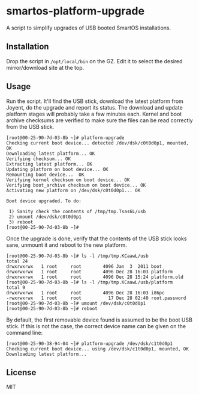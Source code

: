 smartos-platform-upgrade
========================

A script to simplify upgrades of USB booted SmartOS installations.

Installation
------------

Drop the script in `/opt/local/bin` on the GZ. Edit it to select the
desired mirror/download site at the top.

Usage
-----

Run the script. It'll find the USB stick, download the latest platform
from Joyent, do the upgrade and report its status. The download and
update platform stages will probably take a few minutes each. Kernel and
boot archive checksums are verified to make sure the files can be read
correctly from the USB stick.

```
[root@00-25-90-7d-03-8b ~]# platform-upgrade
Checking current boot device... detected /dev/dsk/c0t0d0p1, mounted, OK
Downloading latest platform... OK
Verifying checksum... OK
Extracting latest platform... OK
Updating platform on boot device... OK
Remounting boot device...  OK
Verifying kernel checksum on boot device... OK
Verifying boot_archive checksum on boot device... OK
Activating new platform on /dev/dsk/c0t0d0p1... OK

Boot device upgraded. To do:

 1) Sanity check the contents of /tmp/tmp.Tsas6L/usb
 2) umount /dev/dsk/c0t0d0p1
 3) reboot
[root@00-25-90-7d-03-8b ~]# 
```

Once the upgrade is done, verify that the contents of the USB stick looks sane,
unmount it and reboot to the new platform.

```
[root@00-25-90-7d-03-8b ~]# ls -l /tmp/tmp.KCaawL/usb
total 24
drwxrwxrwx   1 root     root        4096 Jan  3  2011 boot
drwxrwxrwx   1 root     root        4096 Dec 28 16:03 platform
drwxrwxrwx   1 root     root        4096 Dec 28 15:24 platform.old
[root@00-25-90-7d-03-8b ~]# ls -l /tmp/tmp.KCaawL/usb/platform
total 9
drwxrwxrwx   1 root     root        4096 Dec 28 16:03 i86pc
-rwxrwxrwx   1 root     root          17 Dec 28 02:40 root.password
[root@00-25-90-7d-03-8b ~]# umount /dev/dsk/c0t0d0p1
[root@00-25-90-7d-03-8b ~]# reboot
```

By default, the first removable device found is assumed to be the boot USB
stick. If this is not the case, the correct device name can be given on the
command line:

```
[root@00-25-90-38-94-04 ~]# platform-upgrade /dev/dsk/c1t0d0p1
Checking current boot device... using /dev/dsk/c1t0d0p1, mounted, OK
Downloading latest platform...
```

License
-------

MIT
